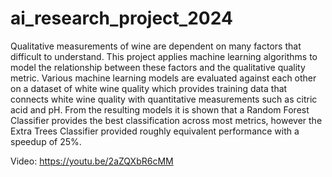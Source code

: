 # ai_research_project_2024
Qualitative measurements of wine are dependent on many factors that difficult to understand. This project applies machine learning algorithms to model the relationship between these factors and the qualitative quality metric. Various machine learning models are evaluated against each other on a dataset of white wine quality which provides training data that connects white wine quality with quantitative measurements such as citric acid and pH. From the resulting models it is shown that a Random Forest Classifier provides the best classification across most metrics, however the Extra Trees Classifier provided roughly equivalent performance with a speedup of 25%.

Video: https://youtu.be/2aZQXbR6cMM
